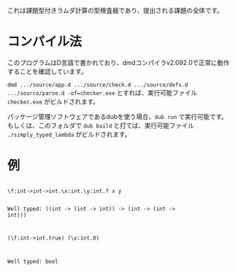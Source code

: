 これは課題型付きラムダ計算の型検査器であり、提出される課題の全体です。

# コンパイル法
このプログラムはD言語で書かれており、dmdコンパイラv2.092.0で正常に動作することを確認しています。

<code>dmd .../source/app.d .../source/check.d .../source/defs.d .../source/parse.d -of=checker.exe</code> とすれば、実行可能ファイル <code>checker.exe</code> がビルドされます。

パッケージ管理ソフトウェアであるdubを使う場合、<code>dub run</code> で実行可能です。もしくは、このフォルダで <code>dub build</code> と打てば、実行可能ファイル <code>./simply_typed_lambda</code> がビルドされます。

# 例
<code>
\f:int->int->int.\x:int.\y:int.f x y

Well typed: ((int -> (int -> int)) -> (int -> (int -> int)))


(\f:int->int.true) (\x:int.0)

Well typed: bool
</code>
